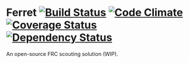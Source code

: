 Ferret [![Build Status](https://travis-ci.org/ferretapp/ferret.png?branch=master)](https://travis-ci.org/ferretapp/ferret) [![Code Climate](https://codeclimate.com/github/ferretapp/ferret.png)](https://codeclimate.com/github/ferretapp/ferret) [![Coverage Status](https://coveralls.io/repos/ferretapp/ferret/badge.png)](https://coveralls.io/r/ferretapp/ferret) [![Dependency Status](https://gemnasium.com/ferretapp/ferret.png)](https://gemnasium.com/ferretapp/ferret)
======

An open-source FRC scouting solution (WIP).
